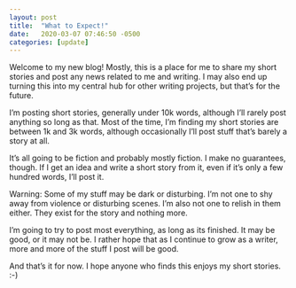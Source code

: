 ```yaml
---
layout: post
title:  "What to Expect!"
date:   2020-03-07 07:46:50 -0500
categories: [update]
---
```


Welcome to my new blog!  Mostly, this is a place for me to share my short stories and post any news related to me and writing.  I may also end up turning this into my central hub for other writing projects, but that’s for the future.

I’m posting short stories, generally under 10k words, although I’ll rarely post anything so long as that.  Most of the time, I’m finding my short stories are between 1k and 3k words, although occasionally I’ll post stuff that’s barely a story at all.  

It’s all going to be fiction and probably mostly fiction.  I make no guarantees, though.  If I get an idea and write a short story from it, even if it’s only a few hundred words, I’ll post it. 

Warning: Some of my stuff may be dark or disturbing.  I’m not one to shy away from violence or disturbing scenes.  I’m also not one to relish in them either.  They exist for the story and nothing more.

I’m going to try to post most everything, as long as its finished.  It may be good, or it may not be.  I rather hope that as I continue to grow as a writer, more and more of the stuff I post will be good.  

And that’s it for now.  I hope anyone who finds this enjoys my short stories. :-) 